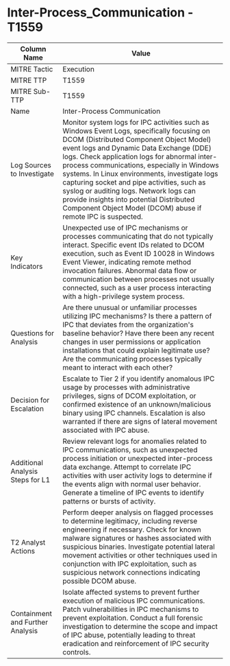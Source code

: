 # Inter-Process_Communication - T1559

| Column Name | Value |
|-------------|-------|
| MITRE Tactic | Execution |
| MITRE TTP | T1559 |
| MITRE Sub-TTP | T1559 |
| Name | Inter-Process Communication |
| Log Sources to Investigate | Monitor system logs for IPC activities such as Windows Event Logs, specifically focusing on DCOM (Distributed Component Object Model) event logs and Dynamic Data Exchange (DDE) logs. Check application logs for abnormal inter-process communications, especially in Windows systems. In Linux environments, investigate logs capturing socket and pipe activities, such as syslog or auditing logs. Network logs can provide insights into potential Distributed Component Object Model (DCOM) abuse if remote IPC is suspected. |
| Key Indicators | Unexpected use of IPC mechanisms or processes communicating that do not typically interact. Specific event IDs related to DCOM execution, such as Event ID 10028 in Windows Event Viewer, indicating remote method invocation failures. Abnormal data flow or communication between processes not usually connected, such as a user process interacting with a high-privilege system process. |
| Questions for Analysis | Are there unusual or unfamiliar processes utilizing IPC mechanisms? Is there a pattern of IPC that deviates from the organization's baseline behavior? Have there been any recent changes in user permissions or application installations that could explain legitimate use? Are the communicating processes typically meant to interact with each other? |
| Decision for Escalation | Escalate to Tier 2 if you identify anomalous IPC usage by processes with administrative privileges, signs of DCOM exploitation, or confirmed existence of an unknown/malicious binary using IPC channels. Escalation is also warranted if there are signs of lateral movement associated with IPC abuse. |
| Additional Analysis Steps for L1 | Review relevant logs for anomalies related to IPC communications, such as unexpected process initiation or unexpected inter-process data exchange. Attempt to correlate IPC activities with user activity logs to determine if the events align with normal user behavior. Generate a timeline of IPC events to identify patterns or bursts of activity. |
| T2 Analyst Actions | Perform deeper analysis on flagged processes to determine legitimacy, including reverse engineering if necessary. Check for known malware signatures or hashes associated with suspicious binaries. Investigate potential lateral movement activities or other techniques used in conjunction with IPC exploitation, such as suspicious network connections indicating possible DCOM abuse. |
| Containment and Further Analysis | Isolate affected systems to prevent further execution of malicious IPC communications. Patch vulnerabilities in IPC mechanisms to prevent exploitation. Conduct a full forensic investigation to determine the scope and impact of IPC abuse, potentially leading to threat eradication and reinforcement of IPC security controls. |
